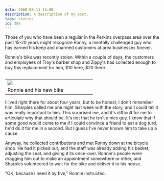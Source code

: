 ```yaml
---
date: 2008-08-11 13:00
description: A description of my post.
tags: stories
id: 386
---
```

Those of you who have been a regular in the Perkins overpass area over the past 15-20 years might recognize Ronny, a mentally challenged guy who has earned his keep and charmed customers at area businesses forever.

Ronnie's bike was recently stolen.  Within a couple of days, the customers and employees of Troy's barber shop and Zippy's had collected enough to buy this replacement for him, $10 here, $20 there.
<!--more-->
<table cellpadding="2" align="right"><tr><td width="250" ><img src="/img/ronnie.jpg"></td><td width="5" rowspan="2"><spacer type="block" width="5" height="1"></td></tr><tr><td class="caption" width="250">Ronnie and his new bike</td></tr></table>

I lived right there for about four years, but to be honest, I don't remember him.  Sharples called me one night last week with the story, and I could tell it was really important to him.  This surprised me, and it's difficult for me to articulate why that should be.  It's not that he isn't a nice guy.  I know that if some good would come to me if I could convince a friend to eat a dog turd, he'd do it for me in a second.  But I guess I've never known him to take up a cause.

Anyway, he collected contributions and met Ronny down at the bicycle shop.  He had it picked out, and the staff was already adding his basket, adjusting the seat, and giving it its once-over.  Ronnie's people were dragging him out to make an appointment somewhere or other, and Sharples volunteered to wait for the bike and deliver it to his house.

"OK, because I need it by five," Ronnie instructed.